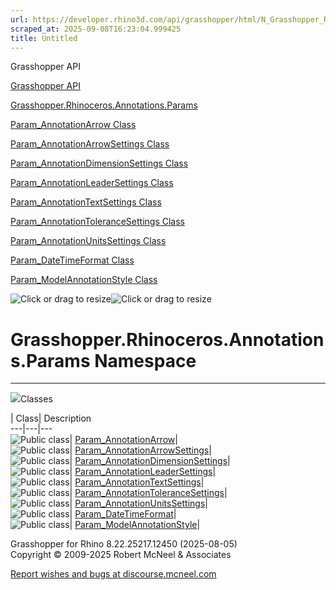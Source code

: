 ```yaml
---
url: https://developer.rhino3d.com/api/grasshopper/html/N_Grasshopper_Rhinoceros_Annotations_Params.htm#!
scraped_at: 2025-09-08T16:23:04.999425
title: Untitled
---
```


Grasshopper API

[Grasshopper API](../html/723c01da-9986-4db2-8f53-6f3a7494df75.htm
"Grasshopper API")

[Grasshopper.Rhinoceros.Annotations.Params](../html/N_Grasshopper_Rhinoceros_Annotations_Params.htm
"Grasshopper.Rhinoceros.Annotations.Params")

[Param_AnnotationArrow
Class](../html/T_Grasshopper_Rhinoceros_Annotations_Params_Param_AnnotationArrow.htm
"Param_AnnotationArrow Class")

[Param_AnnotationArrowSettings
Class](../html/T_Grasshopper_Rhinoceros_Annotations_Params_Param_AnnotationArrowSettings.htm
"Param_AnnotationArrowSettings Class")

[Param_AnnotationDimensionSettings
Class](../html/T_Grasshopper_Rhinoceros_Annotations_Params_Param_AnnotationDimensionSettings.htm
"Param_AnnotationDimensionSettings Class")

[Param_AnnotationLeaderSettings
Class](../html/T_Grasshopper_Rhinoceros_Annotations_Params_Param_AnnotationLeaderSettings.htm
"Param_AnnotationLeaderSettings Class")

[Param_AnnotationTextSettings
Class](../html/T_Grasshopper_Rhinoceros_Annotations_Params_Param_AnnotationTextSettings.htm
"Param_AnnotationTextSettings Class")

[Param_AnnotationToleranceSettings
Class](../html/T_Grasshopper_Rhinoceros_Annotations_Params_Param_AnnotationToleranceSettings.htm
"Param_AnnotationToleranceSettings Class")

[Param_AnnotationUnitsSettings
Class](../html/T_Grasshopper_Rhinoceros_Annotations_Params_Param_AnnotationUnitsSettings.htm
"Param_AnnotationUnitsSettings Class")

[Param_DateTimeFormat
Class](../html/T_Grasshopper_Rhinoceros_Annotations_Params_Param_DateTimeFormat.htm
"Param_DateTimeFormat Class")

[Param_ModelAnnotationStyle
Class](../html/T_Grasshopper_Rhinoceros_Annotations_Params_Param_ModelAnnotationStyle.htm
"Param_ModelAnnotationStyle Class")

![Click or drag to resize](../icons/TocOpen.gif)![Click or drag to
resize](../icons/TocClose.gif)

# Grasshopper.Rhinoceros.Annotations.Params Namespace  
  
---  
  
![](../icons/SectionExpanded.png)Classes

| Class| Description  
---|---|---  
![Public class](../icons/pubclass.gif)|
[Param_AnnotationArrow](T_Grasshopper_Rhinoceros_Annotations_Params_Param_AnnotationArrow.htm)|  
![Public class](../icons/pubclass.gif)|
[Param_AnnotationArrowSettings](T_Grasshopper_Rhinoceros_Annotations_Params_Param_AnnotationArrowSettings.htm)|  
![Public class](../icons/pubclass.gif)|
[Param_AnnotationDimensionSettings](T_Grasshopper_Rhinoceros_Annotations_Params_Param_AnnotationDimensionSettings.htm)|  
![Public class](../icons/pubclass.gif)|
[Param_AnnotationLeaderSettings](T_Grasshopper_Rhinoceros_Annotations_Params_Param_AnnotationLeaderSettings.htm)|  
![Public class](../icons/pubclass.gif)|
[Param_AnnotationTextSettings](T_Grasshopper_Rhinoceros_Annotations_Params_Param_AnnotationTextSettings.htm)|  
![Public class](../icons/pubclass.gif)|
[Param_AnnotationToleranceSettings](T_Grasshopper_Rhinoceros_Annotations_Params_Param_AnnotationToleranceSettings.htm)|  
![Public class](../icons/pubclass.gif)|
[Param_AnnotationUnitsSettings](T_Grasshopper_Rhinoceros_Annotations_Params_Param_AnnotationUnitsSettings.htm)|  
![Public class](../icons/pubclass.gif)|
[Param_DateTimeFormat](T_Grasshopper_Rhinoceros_Annotations_Params_Param_DateTimeFormat.htm)|  
![Public class](../icons/pubclass.gif)|
[Param_ModelAnnotationStyle](T_Grasshopper_Rhinoceros_Annotations_Params_Param_ModelAnnotationStyle.htm)|  
  
Grasshopper for Rhino 8.22.25217.12450 (2025-08-05)  
Copyright © 2009-2025 Robert McNeel & Associates

[Report wishes and bugs at
discourse.mcneel.com](https://discourse.mcneel.com/c/grasshopper)

